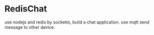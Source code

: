 RedisChat
=========

use nodejs and redis by socketio, build a chat application.
use mqtt send message to other device.
